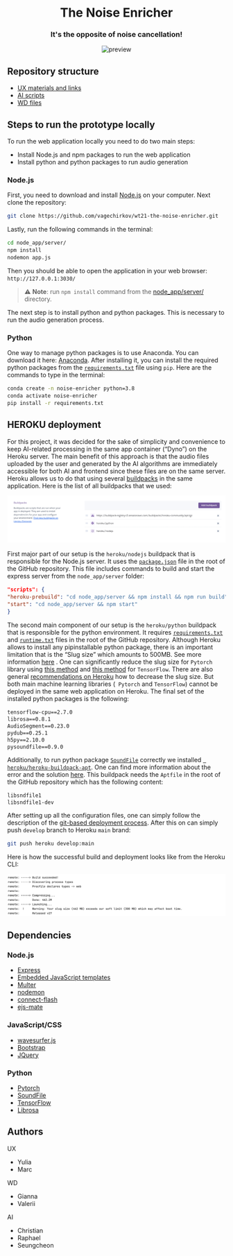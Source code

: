 <div align="center">

# The Noise Enricher

### It's the opposite of noise cancellation!

![preview](docs/demo.gif)

</div>

## Repository structure

- [UX materials and links](ux)
- [AI scripts](python_app)
- [WD files](node_app)

## Steps to run the prototype locally

To run the web application locally you need to do two main steps:

- Install Node.js and npm packages to run the web application
- Install python and python packages to run audio generation

### Node.js

First, you need to download and install [Node.js](https://nodejs.org/en/download/) on your computer. Next clone the
repository:

```bash
git clone https://github.com/vagechirkov/wt21-the-noise-enricher.git
```

Lastly, run the following commands in the terminal:

```bash
cd node_app/server/
npm install
nodemon app.js
```

Then you should be able to open the application in your web browser: `http://127.0.0.1:3030/`

> :warning: **Note**: run `npm install` command from the [node_app/server/](node_app/server/) directory.

The next step is to install python and python packages. This is necessary to run the audio generation process.

### Python

One way to manage python packages is to use Anaconda. You can download it
here: [Anaconda](https://www.anaconda.com/download/). After installing it, you can install the required python packages
from the [`requirements.txt`](requirements.txt) file using `pip`. Here are the commands to type in the terminal:

```bash
conda create -n noise-enricher python=3.8
conda activate noise-enricher
pip install -r requirements.txt
```

## HEROKU deployment

For this project, it was decided for the sake of simplicity and convenience to keep AI-related processing in the same
app container (“Dyno”) on the Heroku server. The main benefit of this approach is that the audio files uploaded by the
user and generated by the AI algorithms are immediately accessible for both AI and frontend since these files are on the
same server. Heroku allows us to do that using several [buildpacks](https://devcenter.heroku.com/articles/buildpacks) in
the same application. Here is the list of all buildpacks that we used:

![buildpacks screenshot](docs/buildpacks.png)

First major part of our setup is the `heroku/nodejs` buildpack that is responsible for the Node.js server. It uses
the [`package.json`](package.json) file in the root of the GitHub repository. This file includes commands to build and
start the express server from the `node_app/server` folder:

```json
"scripts": {
"heroku-prebuild": "cd node_app/server && npm install && npm run build",
"start": "cd node_app/server && npm start"
}
```

The second main component of our setup is the `heroku/python` buildpack that is responsible for the python environment.
It requires [`requirements.txt`](requirements.txt) and [`runtime.txt`](runtime.txt) files in the root of the GitHub
repository. Although Heroku allows to install any pipinstallable python package, there is an important limitation that
is the “Slug size” which amounts to 500MB. See more
information [here]( https://devcenter.heroku.com/articles/slug-compiler#:~:text=gitignore%20file.-,Slug%20size,such%20as%20ls%20and%20du%20.)
. One can significantly reduce the slug size for `Pytorch` library
using [this method]( https://stackoverflow.com/questions/59122308/heroku-slug-size-too-large-after-installing-pytorch)
and [this method]( https://stackoverflow.com/questions/65677710/tensorflow-apps-no-longer-deploying-to-heroku-slug-size-too-large)
for `TensorFlow`. There are also
general [recommendations on Heroku]( https://devcenter.heroku.com/articles/slug-compiler#:~:text=gitignore%20file.-,Slug%20size,such%20as%20ls%20and%20du%20.)
how to decrease the slug size. But both main machine learning libraries (` Pytorch` and `TensorFlow`) cannot be deployed
in the same web application on Heroku. The final set of the installed python packages is the following:

```
tensorflow-cpu==2.7.0
librosa==0.8.1
AudioSegment==0.23.0
pydub==0.25.1
h5py==2.10.0
pysoundfile==0.9.0
```

Additionally, to run python package [`SoundFile`]( https://pypi.org/project/SoundFile/) correctly we
installed [` heroku/heroku-buildpack-apt`](https://github.com/heroku/heroku-buildpack-apt). One can find more
information about the error and the
solution [here]( https://stackoverflow.com/questions/57743005/how-to-use-soundfile-on-heroku). This buildpack needs
the `Aptfile` in the root of the GitHub repository which has the following content:

```
libsndfile1
libsndfile1-dev
```

After setting up all the configuration files, one can simply follow the description of
the [git-based deployment process](https://devcenter.heroku.com/articles/git). After this on can simply push `develop`
branch to Heroku `main` brand:

```bash
git push heroku develop:main
```

Here is how the successful build and deployment looks like from the Heroku CLI:

![buildpacks screenshot](docs/build_heroku.png)

## Dependencies

### Node.js
- [Express](https://www.npmjs.com/package/express)
- [Embedded JavaScript templates](https://www.npmjs.com/package/ejs)
- [Multer](https://www.npmjs.com/package/multer)
- [nodemon](https://www.npmjs.com/package/nodemon)
- [connect-flash](https://www.npmjs.com/package/connect-flash)
- [ejs-mate](https://www.npmjs.com/package/ejs-mate)


### JavaScript/CSS
- [wavesurfer.js](https://github.com/katspaugh/wavesurfer.js)
- [Bootstrap](https://getbootstrap.com/)
- [JQuery](https://jquery.com/)

### Python
- [Pytorch](https://pytorch.org/)
- [SoundFile](https://pypi.org/project/SoundFile/)
- [TensorFlow](https://www.tensorflow.org/)
- [Librosa](https://librosa.github.io/)

## Authors

UX
- Yulia
- Marc

WD
- Gianna
- Valerii

AI
- Christian
- Raphael
- Seungcheon

